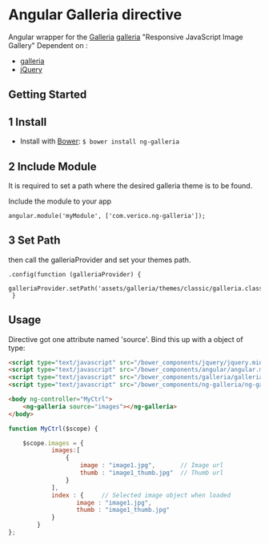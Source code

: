 
Angular Galleria directive
=================

Angular wrapper for the [Galleria] [galleria]  "Responsive JavaScript Image Gallery"
Dependent on :
* [galleria][Galleria]
* [jQuery][jquery]



Getting Started
---------------

## 1 Install
* Install with [Bower][bower]: `$ bower install ng-galleria`


## 2 Include Module
It is required to set a path where the desired galleria theme is to be found.

Include the module to your app

    angular.module('myModule', ['com.verico.ng-galleria']);


## 3 Set Path
then call the galleriaProvider and set your themes path.

    .config(function (galleriaProvider) {
        galleriaProvider.setPath('assets/galleria/themes/classic/galleria.classic.js');
     }

Usage
---------------

Directive got one attribute named 'source'. Bind this up with a object of type:


```html
<script type="text/javascript" src="/bower_components/jquery/jquery.min.js"></script>
<script type="text/javascript" src="/bower_components/angular/angular.min.js"></script>
<script type="text/javascript" src="/bower_components/galleria/galleria-1.3.3.min.js"></script>
<script type="text/javascript" src="/bower_components/ng-galleria/ng-galleria.js"></script>

<body ng-controller="MyCtrl">
    <ng-galleria source="images"></ng-galleria>
</body>
```

```javascript
function MyCtrl($scope) {

    $scope.images = {
            images:[
                {
                    image : "image1.jpg",       // Image url
                    thumb : "image1_thumb.jpg"  // Thumb url
                }
            ],
            index : {     // Selected image object when loaded
                   image : "image1.jpg",
                   thumb : "image1_thumb.jpg"
            }
        }
};
```
[galleria]: http://galleria.io/
[jQuery]: http://jquery.com/
[bower]: http://twitter.github.com/bower/